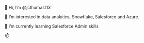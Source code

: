 👋 Hi, I’m @jcthomas113

👀 I’m interested in data analytics, Snowflake, Salesforce and Azure.

🌱 I’m currently learning Salesforce Admin skills

📫 

<!---
jcthomas113/jcthomas113 is a ✨ special ✨ repository because its `README.md` (this file) appears on your GitHub profile.
You can click the Preview link to take a look at your changes.
--->
